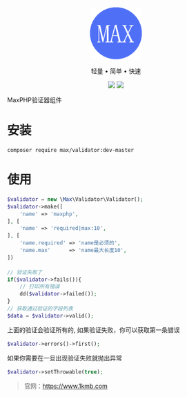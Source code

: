 <br>

<p align="center">
<img src="https://raw.githubusercontent.com/marxphp/max/master/public/favicon.ico" width="120" alt="Max">
</p>

<p align="center">轻量 • 简单 • 快速</p>

<p align="center">
<img src="https://img.shields.io/badge/php-%3E%3D8.0-brightgreen">
<img src="https://img.shields.io/badge/license-apache%202-blue">
</p>

MaxPHP验证器组件

# 安装

```
composer require max/validator:dev-master
```

# 使用

```php
$validator = new \Max\Validator\Validator();
$validator->make([
    'name' => 'maxphp',
], [
    'name' => 'required|max:10',
], [
    'name.required' => 'name是必须的',
    'name.max'      => 'name最大长度10',
])

// 验证失败了
if($validator->fails()){
    // 打印所有错误
    dd($validator->failed());
}
// 获取通过验证的字段列表
$data = $validator->valid();
```

上面的验证会验证所有的, 如果验证失败，你可以获取第一条错误

```php
$validator->errors()->first();
```

如果你需要在一旦出现验证失败就抛出异常

```php
$validator->setThrowable(true);
```

> 官网：https://www.1kmb.com
